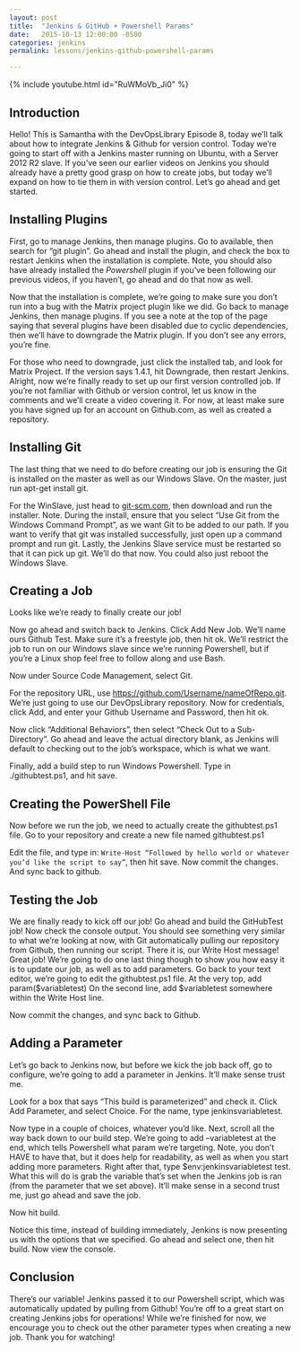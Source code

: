 ```yaml
---
layout: post
title:  "Jenkins & GitHub + Powershell Params"
date:   2015-10-13 12:00:00 -0500
categories: jenkins
permalink: lessons/jenkins-github-powershell-params

---
```

{% include youtube.html id="RuWMoVb_Ji0" %}

Introduction
------------
Hello! This is Samantha with the DevOpsLibrary Episode 8, today we’ll talk about how to integrate Jenkins & Github for version control. Today we’re going to start off with a Jenkins master running on Ubuntu, with a Server 2012 R2 slave. If you’ve seen our earlier videos on Jenkins you should already have a pretty good grasp on how to create jobs, but today we’ll expand on how to tie them in with version control. Let’s go ahead and get started.

Installing Plugins
------------------
First, go to manage Jenkins, then manage plugins.
Go to available, then search for “git plugin”. Go ahead and install the plugin, and check the box to restart Jenkins when the installation is complete. Note, you should also have already installed the *Powershell* plugin if you’ve been following our previous videos, if you haven’t, go ahead and do that now as well.

Now that the installation is complete, we’re going to make sure you don’t run into a bug with the Matrix project plugin like we did. Go back to manage Jenkins, then manage plugins. If you see a note at the top of the page saying that several plugins have been disabled due to cyclic dependencies, then we’ll have to downgrade the Matrix plugin. If you don’t see any errors, you’re fine.

For those who need to downgrade, just click the installed tab, and look for Matrix Project. If the version says 1.4.1, hit Downgrade, then restart Jenkins.
Alright, now we’re finally ready to set up our first version controlled job. If you’re not familiar with Github or version control, let us know in the comments and we’ll create a video covering it. For now, at least make sure you have signed up for an account on Github.com, as well as created a repository.

Installing Git
--------------
The last thing that we need to do before creating our job is ensuring the Git is installed on the master as well as our Windows Slave. On the master, just run apt-get install git.

For the WinSlave, just head to [git-scm.com](git-scm.com), then download and run the installer. Note. During the install, ensure that you select “Use Git from the Windows Command Prompt”, as we want Git to be added to our path. If you want to verify that git was installed successfully, just open up a command prompt and run git. Lastly, the Jenkins Slave service must be restarted so that it can pick up git. We’ll do that now. You could also just reboot the Windows Slave.

Creating a Job
--------------
Looks like we’re ready to finally create our job!

Now go ahead and switch back to Jenkins. Click Add New Job. We’ll name ours Github Test.
Make sure it’s a freestyle job, then hit ok. We’ll restrict the job to run on our Windows slave since we’re running Powershell, but if you’re a Linux shop feel free to follow along and use Bash.

Now under Source Code Management, select Git.

For the repository URL, use https://github.com/Username/nameOfRepo.git. We’re just going to use our DevOpsLibrary repository. Now for credentials, click Add, and enter your Github Username and Password, then hit ok.

Now click “Additional Behaviors”, then select “Check Out to a Sub-Directory”. Go ahead and leave the actual directory blank, as Jenkins will default to checking out to the job’s workspace, which is what we want.

Finally, add a build step to run Windows Powershell. Type in ./githubtest.ps1, and hit save.

Creating the PowerShell File
----------------------------
Now before we run the job, we need to actually create the githubtest.ps1 file. Go to your repository and create a new file named githubtest.ps1

Edit the file, and type in:
`Write-Host “Followed by hello world or whatever you’d like the script to say”`, then hit save.
Now commit the changes.
And sync back to github.

Testing the Job
---------------
We are finally ready to kick off our job! Go ahead and build the GitHubTest job! Now check the console output. You should see something very similar to what we’re looking at now, with Git automatically pulling our repository from Github, then running our script. There it is, our Write Host message! Great job!
We’re going to do one last thing though to show you how easy it is to update our job, as well as to add parameters. Go back to your text editor, we’re going to edit the githubtest.ps1 file. At the very top, add param($variabletest)
On the second line, add $variabletest somewhere within the Write Host line.

Now commit the changes, and sync back to Github.

Adding a Parameter
------------------
Let’s go back to Jenkins now, but before we kick the job back off, go to configure, we’re going to add a parameter in Jenkins. It’ll make sense trust me.

Look for a box that says “This build is parameterized” and check it. Click Add Parameter, and select Choice. For the name, type jenkinsvariabletest.

Now type in a couple of choices, whatever you’d like. Next, scroll all the way back down to our build step. We’re going to add –variabletest at the end, which tells Powershell what param we’re targeting. Note, you don’t HAVE to have that, but it does help for readability, as well as when you start adding more parameters. Right after that, type $env:jenkinsvariabletest test.
What this will do is grab the variable that’s set when the Jenkins job is ran (from the parameter that we set above). It’ll make sense in a second trust me, just go ahead and save the job.

Now hit build.

Notice this time, instead of building immediately, Jenkins is now presenting us with the options that we specified. Go ahead and select one, then hit build. Now view the console.

Conclusion
----------
There’s our variable! Jenkins passed it to our Powershell script, which was automatically updated by pulling from Github! You’re off to a great start on creating Jenkins jobs for operations! While we’re finished for now, we encourage you to check out the other parameter types when creating a new job. Thank you for watching!
